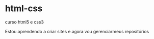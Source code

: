 # html-css

curso html5 e css3

Estou aprendendo a criar sites e agora vou gerenciarmeus repositórios
